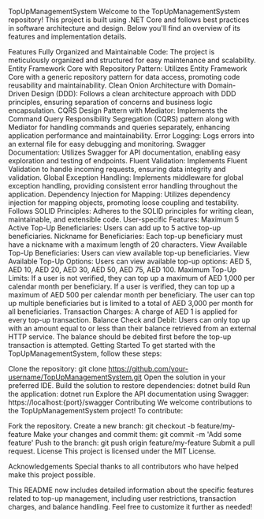 TopUpManagementSystem
Welcome to the TopUpManagementSystem repository! This project is built using .NET Core and follows best practices in software architecture and design. Below you'll find an overview of its features and implementation details.

Features
Fully Organized and Maintainable Code: The project is meticulously organized and structured for easy maintenance and scalability.
Entity Framework Core with Repository Pattern: Utilizes Entity Framework Core with a generic repository pattern for data access, promoting code reusability and maintainability.
Clean Onion Architecture with Domain-Driven Design (DDD): Follows a clean architecture approach with DDD principles, ensuring separation of concerns and business logic encapsulation.
CQRS Design Pattern with Mediator: Implements the Command Query Responsibility Segregation (CQRS) pattern along with Mediator for handling commands and queries separately, enhancing application performance and maintainability.
Error Logging: Logs errors into an external file for easy debugging and monitoring.
Swagger Documentation: Utilizes Swagger for API documentation, enabling easy exploration and testing of endpoints.
Fluent Validation: Implements Fluent Validation to handle incoming requests, ensuring data integrity and validation.
Global Exception Handling: Implements middleware for global exception handling, providing consistent error handling throughout the application.
Dependency Injection for Mapping: Utilizes dependency injection for mapping objects, promoting loose coupling and testability.
Follows SOLID Principles: Adheres to the SOLID principles for writing clean, maintainable, and extensible code.
User-specific Features:
Maximum 5 Active Top-Up Beneficiaries: Users can add up to 5 active top-up beneficiaries.
Nickname for Beneficiaries: Each top-up beneficiary must have a nickname with a maximum length of 20 characters.
View Available Top-Up Beneficiaries: Users can view available top-up beneficiaries.
View Available Top-Up Options: Users can view available top-up options: AED 5, AED 10, AED 20, AED 30, AED 50, AED 75, AED 100.
Maximum Top-Up Limits:
If a user is not verified, they can top up a maximum of AED 1,000 per calendar month per beneficiary.
If a user is verified, they can top up a maximum of AED 500 per calendar month per beneficiary.
The user can top up multiple beneficiaries but is limited to a total of AED 3,000 per month for all beneficiaries.
Transaction Charges: A charge of AED 1 is applied for every top-up transaction.
Balance Check and Debit: Users can only top up with an amount equal to or less than their balance retrieved from an external HTTP service. The balance should be debited first before the top-up transaction is attempted.
Getting Started
To get started with the TopUpManagementSystem, follow these steps:

Clone the repository: git clone https://github.com/your-username/TopUpManagementSystem.git
Open the solution in your preferred IDE.
Build the solution to restore dependencies: dotnet build
Run the application: dotnet run
Explore the API documentation using Swagger: https://localhost:{port}/swagger
Contributing
We welcome contributions to the TopUpManagementSystem project! To contribute:

Fork the repository.
Create a new branch: git checkout -b feature/my-feature
Make your changes and commit them: git commit -m 'Add some feature'
Push to the branch: git push origin feature/my-feature
Submit a pull request.
License
This project is licensed under the MIT License.

Acknowledgements
Special thanks to all contributors who have helped make this project possible.

This README now includes detailed information about the specific features related to top-up management, including user restrictions, transaction charges, and balance handling. Feel free to customize it further as needed!
